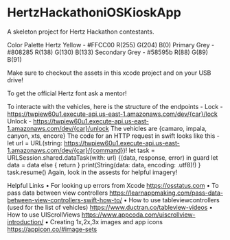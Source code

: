 # HertzHackathoniOSKioskApp
A skeleton project for Hertz Hackathon contestants.

Color Palette 
	Hertz Yellow - #FFCC00	R(255) G(204) B(0)
	Primary Grey - #808285	R(138) G(130) B(133)
	Secondary Grey - #58595b R(88) G(89) B(91)
	
Make sure to checkout the assets in this xcode project and on your USB drive!

To get the official Hertz font ask a mentor!

To interacte with the vehicles, here is the structure of the endpoints -
	Lock - https://twpiew60u1.execute-api.us-east-1.amazonaws.com/dev/{car}/lock
	Unlock - https://twpiew60u1.execute-api.us-east-1.amazonaws.com/dev/{car}/unlock
	The vehicles are {camaro, impala, canyon, xts, encore}
The code for an HTTP request in swift looks like this - 
	let url = URL(string: https://twpiew60u1.execute-api.us-east-1.amazonaws.com/dev/{car}/{command})!
	let task = URLSession.shared.dataTask(with: url) {(data, response, error) in
    		guard let data = data else { return }
    		print(String(data: data, encoding: .utf8)!)
	}
	task.resume()
Again, look in the assests for helpful imagery!


Helpful Links
	•	For looking up errors from Xcode
			https://osstatus.com
	•	To pass data between view controllers
			https://learnappmaking.com/pass-data-between-view-controllers-swift-how-to/
	•	How to use tableviewcontrollers (used for the list of vehicles)
			https://www.ductran.co/tableview-videos
	•	How to use UIScrollViews
			https://www.appcoda.com/uiscrollview-introduction/
	•	Creating 1x,2x,3x images and app icons
			https://appicon.co/#image-sets
